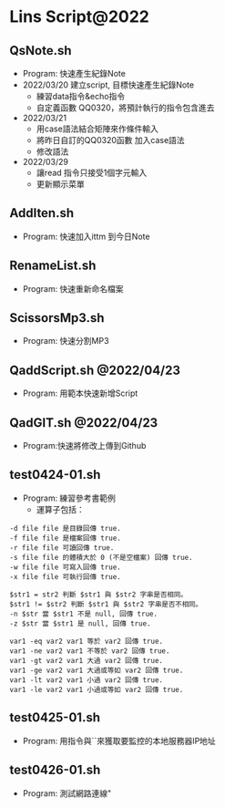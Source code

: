 # Lins Script@2022
## QsNote.sh
+ Program: 快速產生紀錄Note
+ 2022/03/20 建立script, 目標快速產生紀錄Note
	+ 練習data指令&echo指令  
	+ 自定義函數 QQ0320，將預計執行的指令包含進去
+ 2022/03/21 
	+ 用case語法結合矩陣來作條件輸入
	+ 將昨日自訂的QQ0320函數 加入case語法
	+ 修改語法
+ 2022/03/29
	+ 讓read 指令只接受1個字元輸入
	+ 更新顯示菜單

## AddIten.sh  
+ Program: 快速加入ittm 到今日Note

## RenameList.sh
+ Program: 快速重新命名檔案
## ScissorsMp3.sh
+ Program: 快速分割MP3
## QaddScript.sh @2022/04/23
+ Program: 用範本快速新增Script
## QadGIT.sh @2022/04/23
+ Program:快速將修改上傳到Github

## test0424-01.sh
+ Program: 練習參考書範例
	+ 運算子包括：
```
-d file file 是目錄回傳 true.
-f file file 是檔案回傳 true.
-r file file 可讀回傳 true.
-s file file 的體積大於 0 (不是空檔案) 回傳 true.
-w file file 可寫入回傳 true.
-x file file 可執行回傳 true.

$str1 = str2 判斷 $str1 與 $str2 字串是否相同。
$str1 != $str2 判斷 $str1 與 $str2 字串是否不相同。
-n $str 當 $str1 不是 null, 回傳 true.
-z $str 當 $str1 是 null, 回傳 true.

var1 -eq var2 var1 等於 var2 回傳 true.
var1 -ne var2 var1 不等於 var2 回傳 true.
var1 -gt var2 var1 大過 var2 回傳 true.
var1 -ge var2 var1 大過或等如 var2 回傳 true.
var1 -lt var2 var1 小過 var2 回傳 true.
var1 -le var2 var1 小過或等如 var2 回傳 true.
```



## test0425-01.sh
+ Program: 用指令與``來獲取要監控的本地服務器IP地址

## test0426-01.sh
+ Program: 測試網路連線"
